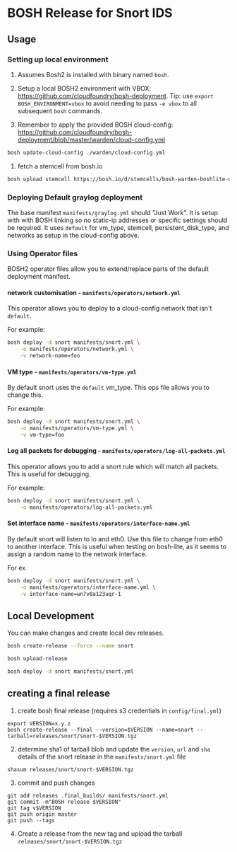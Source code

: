 # BOSH Release for Snort IDS

## Usage

### Setting up local environment

1. Assumes Bosh2 is installed with binary named `bosh`.

1. Setup a local BOSH2 environment with VBOX: <https://github.com/cloudfoundry/bosh-deployment>. Tip: use `export BOSH_ENVIRONMENT=vbox` to avoid needing to pass `-e vbox` to all subsequent `bosh` commands.

1. Remember to apply the provided BOSH cloud-config: <https://github.com/cloudfoundry/bosh-deployment/blob/master/warden/cloud-config.yml>

```bash
bosh update-cloud-config ./warden/cloud-config.yml
```

1. fetch a stemcell from bosh.io

```bash
bosh upload stemcell https://bosh.io/d/stemcells/bosh-warden-boshlite-ubuntu-trusty-go_agent
```

### Deploying Default graylog deployment

The base manifest `manifests/graylog.yml` should "Just Work".
It is setup with with BOSH linking so no static-ip addresses or specific settings should be required.  It uses `default` for vm_type, stemcell, persistent_disk_type, and networks as setup in the cloud-config above.

### Using Operator files

BOSH2 operator files allow you to extend/replace parts of the default deployment manifest.

#### network customisation - `manifests/operators/network.yml`

This operator allows you to deploy to a cloud-config network that isn't `default`.

For example:

```bash
bosh deploy -d snort manifests/snort.yml \
    -o manifests/operators/network.yml \
    -v network-name=foo
```

#### VM type - `manifests/operators/vm-type.yml`

By default snort uses the `default` vm_type.  This ops file allows you to change this.

For example:

```bash
bosh deploy -d snort manifests/snort.yml \
    -o manifests/operators/vm-type.yml \
    -v vm-type=foo
```

#### Log all packets for debugging - `manifests/operators/log-all-packets.yml`

This operator allows you to add a snort rule which will match all packets. This is useful for debugging.

For example:

```bash
bosh deploy -d snort manifests/snort.yml \
    -o manifests/operators/log-all-packets.yml
```

#### Set interface name - `manifests/operators/interface-name.yml`

By default snort will listen to lo and eth0. Use this file to change from eth0 to another interface. This is useful when testing on bosh-lite, as it seems to assign a random name to the network interface.

For ex
```bash
bosh deploy -d snort manifests/snort.yml \
    -o manifests/operators/interface-name.yml \
    -v interface-name=wn7v8a123uqr-1
```

## Local Development

You can make changes and create local dev releases.

```bash
bosh create-release --force --name snort

bosh upload-release

bosh deploy -d snort manifests/snort.yml
```

## creating a final release

1.  create bosh final release (requires s3 credentials in `config/final.yml`)
```
export VERSION=x.y.z
bosh create-release --final --version=$VERSION --name=snort --tarball=releases/snort/snort-$VERSION.tgz
```
2. determine sha1 of tarball blob and update the `version`, `url` and `sha` details of the snort release in the `manifests/snort.yml` file
```
shasum releases/snort/snort-$VERSION.tgz
```
3. commit and push changes
```
git add releases .final_builds/ manifests/snort.yml
git commit -m"BOSH release $VERSION"
git tag v$VERSION
git push origin master
git push --tags
```
4. Create a release from the new tag and upload the tarball `releases/snort/snort-$VERSION.tgz`
